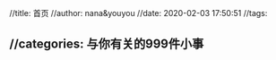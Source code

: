 //title: 首页
//author: nana&youyou
//date: 2020-02-03 17:50:51
//tags:

//categories: 与你有关的999件小事
---
<br>

<!--<center><font color=#FF6A6A size=10><b>&nbsp;&nbsp;&nbsp;情人节快乐！</b></font></center>-->

<DIV align="center"><MARQUEE style="WIDTH: 600px; HEIGHT: 100px" scrollAmount=100 scrollDelay=500>
<DIV style="FILTER: shadow(color=#FF9999, strength=30); WIDTH: 400px; HEIGHT: 110px"><FONT face=华文彩云 color=#ff0033 size=7><B>
<CENTER><KRAZY Doll>情人节快乐！</CENTER></B></FONT></DIV></MARQUEE></DIV>